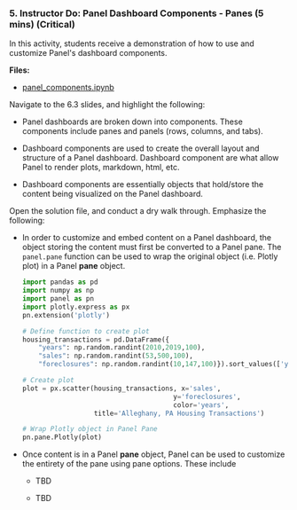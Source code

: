 ### 5. Instructor Do: Panel Dashboard Components - Panes (5 mins) (Critical)

In this activity, students receive a demonstration of how to use and customize Panel's dashboard components.

**Files:**

* [panel_components.ipynb](Activities/05-Ins_Dashboard_Components/Solved/panel_components.ipynb)

Navigate to the 6.3 slides, and highlight the following:

* Panel dashboards are broken down into components. These components include panes and panels (rows, columns, and tabs).

* Dashboard components are used to create the overall layout and structure of a Panel dashboard. Dashboard component are what allow Panel to render plots, markdown, html, etc.

* Dashboard components are essentially objects that hold/store the content being visualized on the Panel dashboard.

Open the solution file, and conduct a dry walk through. Emphasize the following:

* In order to customize and embed content on a Panel dashboard, the object storing the content must first be converted to a Panel pane. The `panel.pane` function can be used to wrap the original object (i.e. Plotly plot) in a Panel **pane** object.

  ```python
  import pandas as pd
  import numpy as np
  import panel as pn
  import plotly.express as px
  pn.extension('plotly')

  # Define function to create plot
  housing_transactions = pd.DataFrame({
      "years": np.random.randint(2010,2019,100),
      "sales": np.random.randint(53,500,100),
      "foreclosures": np.random.randint(10,147,100)}).sort_values(['years','sales'])

  # Create plot
  plot = px.scatter(housing_transactions, x='sales',
                                        y='foreclosures',
                                        color='years',
                    title='Alleghany, PA Housing Transactions')

  # Wrap Plotly object in Panel Pane
  pn.pane.Plotly(plot)
  ```

* Once content is in a Panel **pane** object, Panel can be used to customize the entirety of the pane using pane options. These include

  * TBD

  * TBD
